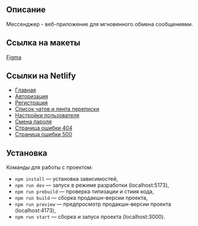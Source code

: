 ## Описание

Мессенджер - веб-приложение для мгновенного обмена сообщениями.

## Ссылка на макеты

[Figma](https://www.figma.com/file/Z693HhFeVQUN9lh6XXZaEQ/Messenger?node-id=0%3A1&mode=dev)

## Ссылки на Netlify

- [Главная](https://lustrous-parfait-a8a0b4.netlify.app/)
- [Авторизация](https://lustrous-parfait-a8a0b4.netlify.app/login)
- [Регистрация](https://lustrous-parfait-a8a0b4.netlify.app/signup)
- [Список чатов и лента переписки](https://lustrous-parfait-a8a0b4.netlify.app/chats)
- [Настройки пользователя](https://lustrous-parfait-a8a0b4.netlify.app/profile)
- [Смена пароля](https://lustrous-parfait-a8a0b4.netlify.app/change-password)
- [Страница ошибки 404](https://lustrous-parfait-a8a0b4.netlify.app/error404)
- [Страница ошибки 500](https://lustrous-parfait-a8a0b4.netlify.app/error500)

## Установка

Команды для работы с проектом:

- `npm install` — установка зависимостей,
- `npm run dev` — запуск в режиме разработки (localhost:5173),
- `npm run prebuild` — проверка типизации и стиия кода,
- `npm run build` — сборка продакшн-версии проекта,
- `npm run preview` — предпросмотр продакшн-версии проекта (localhost:4173),
- `npm run start` — сборка и запуск проекта (localhost:3000).
